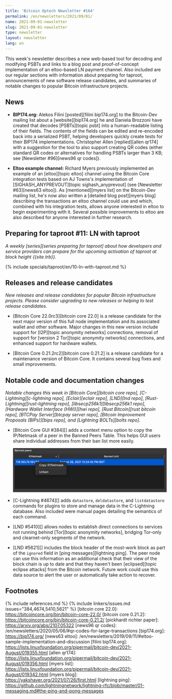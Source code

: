 ```yaml
---
title: 'Bitcoin Optech Newsletter #164'
permalink: /en/newsletters/2021/09/01/
name: 2021-09-01-newsletter
slug: 2021-09-01-newsletter
type: newsletter
layout: newsletter
lang: en
---
```

This week's newsletter describes a new web-based tool for decoding and
modifying PSBTs and links to a blog post and proof-of-concept
implementation of an eltoo-based LN payment channel.  Also included are
our regular sections with information about preparing for taproot,
announcements of new software release candidates, and summaries of
notable changes to popular Bitcoin infrastructure projects.

## News

- **BIP174.org:** Alekos Filini [posted][filini bip174.org] to the Bitcoin-Dev mailing
  list about a [website][bip174.org] he and Daniela Brozzoni have
  created that decodes [PSBTs][topic psbt] into a human-readable listing of their
  fields.  The contents of the fields can be edited and re-encoded back
  into a serialized PSBT, helping developers quickly create tests for
  their BIP174 implementations.  Christopher Allen [replied][allen
  qr174] with a suggestion for the tool to also support creating QR
  codes (either standard QR codes or alternatives for handling PSBTs
  larger than 3 KB; see [Newsletter #96][news96 qr codes]).

- **Eltoo example channel:** Richard Myers previously implemented an
  example of an [eltoo][topic eltoo] channel using the Bitcoin Core
  integration tests based on AJ Towns's implementation of
  [SIGHASH_ANYPREVOUT][topic sighash_anyprevout] (see [Newsletter
  #63][news63 eltoo]).  As [mentioned][myers list] on the Bitcoin-Dev mailing
  list, he's now also written a [detailed blog post][myers blog] describing the
  transactions an eltoo channel could use and which, combined with his
  integration tests, allows anyone interested in eltoo to begin
  experimenting with it.  Several possible improvements to eltoo are
  also described for anyone interested in further research.

## Preparing for taproot #11: LN with taproot

*A weekly [series][series preparing for taproot] about how developers
and service providers can prepare for the upcoming activation of taproot
at block height {{site.trb}}.*

{% include specials/taproot/en/10-ln-with-taproot.md %}

## Releases and release candidates

*New releases and release candidates for popular Bitcoin infrastructure
projects.  Please consider upgrading to new releases or helping to test
release candidates.*

- [Bitcoin Core 22.0rc3][bitcoin core 22.0] is a release candidate
  for the next major version of this full node implementation and its
  associated wallet and other software. Major changes in this new
  version include support for [I2P][topic anonymity networks] connections,
  removal of support for [version 2 Tor][topic anonymity networks] connections,
  and enhanced support for hardware wallets.

- [Bitcoin Core 0.21.2rc2][bitcoin core 0.21.2] is a release candidate
  for a maintenance version of Bitcoin Core.  It contains several bug
  fixes and small improvements.

## Notable code and documentation changes

*Notable changes this week in [Bitcoin Core][bitcoin core repo],
[C-Lightning][c-lightning repo], [Eclair][eclair repo], [LND][lnd repo],
[Rust-Lightning][rust-lightning repo], [libsecp256k1][libsecp256k1
repo], [Hardware Wallet Interface (HWI)][hwi repo],
[Rust Bitcoin][rust bitcoin repo], [BTCPay Server][btcpay server repo],
[Bitcoin Improvement Proposals (BIPs)][bips repo], and [Lightning
BOLTs][bolts repo].*

- [Bitcoin Core GUI #384][] adds a context menu option to copy the IP/Netmask of a peer in the
  Banned Peers Table. This helps GUI users share individual addresses from their ban list more
  easily.

    ![Screenshot of GUI Copy IP/Netmask Context Menu Option](/img/posts/2021-09-gui-copy-banned-peer.png)

- [C-Lightning #4674][] adds `datastore`, `deldatastore`, and `listdatastore`
  commands for plugins to store and manage data in the C-Lightning database.
  Also included were manual pages detailing the semantics of each command.

- [LND #5410][] allows nodes to establish direct connections to services not
  running behind [Tor][topic anonymity networks], bridging Tor-only and
  clearnet-only segments of the network.

- [LND #5621][] includes the block header of the most-work block as part
  of the `ignored` field in [ping messages][lightning ping]. The peer node
  can use this information as an additional check that their view of the block
  chain is up to date and that they haven't been [eclipsed][topic eclipse attacks] from the Bitcoin
  network. Future work could use this data source to alert the user or
  automatically take action to recover.

## Footnotes

{% include references.md %}
{% include linkers/issues.md issues="384,4674,5410,5621" %}
[bitcoin core 22.0]: https://bitcoincore.org/bin/bitcoin-core-22.0/
[bitcoin core 0.21.2]: https://bitcoincore.org/bin/bitcoin-core-0.21.2/
[pickhardt richter paper]: https://arxiv.org/abs/2107.05322
[news96 qr codes]: /en/newsletters/2020/05/06/#qr-codes-for-large-transactions
[bip174.org]: https://bip174.org/
[news63 eltoo]: /en/newsletters/2019/09/11/#eltoo-sample-implementation-and-discussion
[filini bip174.org]: https://lists.linuxfoundation.org/pipermail/bitcoin-dev/2021-August/019355.html
[allen qr174]: https://lists.linuxfoundation.org/pipermail/bitcoin-dev/2021-August/019356.html
[myers list]: https://lists.linuxfoundation.org/pipermail/bitcoin-dev/2021-August/019342.html
[myers blog]: https://yakshaver.org/2021/07/26/first.html
[lightning ping]: https://github.com/lightningnetwork/lightning-rfc/blob/master/01-messaging.md#the-ping-and-pong-messages
